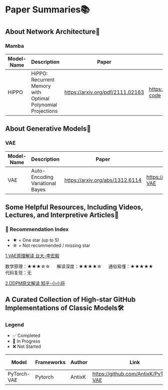 # Paper Summaries📚
## About Network Architecture📘

### Mamba

|Model-Name | Description | Paper | Code | Year |
|------|-------|------|------|------|
|HiPPO |HiPPO: Recurrent Memory with Optimal Polynomial Projections |<https://arxiv.org/pdf/2111.02163> |<https://github.com/HazyResearch/hippo-code> |NIPS 2020 |

## About Generative Models📘

### VAE

|Model-Name | Description | Paper | Code | Year |
|------|-------|------|------|------|
|VAE |Auto-Encoding Variational Bayes |<https://arxiv.org/abs/1312.6114> |<https://github.com/AntixK/PyTorch-VAE> |ICLR 2014 |

## Some Helpful Resources, Including Videos, Lectures, and Interpretive Articles🚀
### 🌟 Recommendation Index
- ★ = One star (up to 5)
- ☆ = Not recommended / missing star

[1.VAE原理解读 台大-李宏毅](https://www.youtube.com/watch?v=8zomhgKrsmQ) 

数学原理：★★★☆☆ &emsp; 解读深度：★★★★☆ &emsp; 通俗易懂：★★★★★ &emsp; 代码复现：无

[2.DDPM原文解读 知乎-小小将](https://www.zhihu.com/question/545764550/answer/2670611518)

## A Curated Collection of High-star GitHub Implementations of Classic Models🛠️

### Legend
- ✅ Completed
- 🔧 In Progress
- ❌ Not Started


| Model | Frameworks | Author | Link | Archived | Reproduction Status |
|------|-------|------|------|------|------|
|PyTorch-VAE|Pytorch|AntixK|<https://github.com/AntixK/PyTorch-VAE>|:green_circle:|❌|
